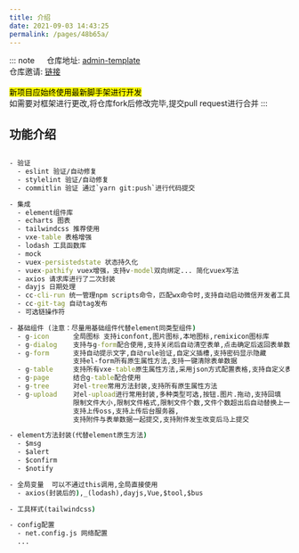 ```yaml
---
title: 介绍
date: 2021-09-03 14:43:25
permalink: /pages/48b65a/
---
```


::: note &emsp;
仓库地址: [admin-template](https://e.gitee.com/tianli-web-developer/projects/276016/repos/tianli-web-developer/admin-template/sources)  </br>
仓库邀请: [链接](https://gitee.com/tianli-web-developer?invite=14d472c2f28406a467eb3bdf91735936ee0905ccb66407c18e7cde0b62298f89d243c2e46f3678cd47952deb5166e5df31a153d918ea49b0)  
<br/>
<mark>新项目应始终使用最新脚手架进行开发</mark> <Badge text="重要" type="tip" vertical="top"/><br/>
如需要对框架进行更改,将仓库fork后修改完毕,提交pull request进行合并
:::

## 功能介绍 <Badge text="必读" type="error" vertical="top"/>

```cmd

- 验证
  - eslint 验证/自动修复
  - stylelint 验证/自动修复
  - commitlin 验证 通过`yarn git:push`进行代码提交

- 集成
  - element组件库
  - echarts 图表
  - tailwindcss 推荐使用
  - vxe-table 表格增强
  - lodash 工具函数库
  - mock 
  - vuex-persistedstate 状态持久化
  - vuex-pathify vuex增强，支持v-model双向绑定... 简化vuex写法
  - axios 请求库进行了二次封装
  - dayjs 日期处理
  - cc-cli-run 统一管理npm scripts命令，匹配wx命令时,支持自动启动微信开发者工具
  - cc-git-tag 自动tag发布
  - 可选链操作符

- 基础组件 (注意：尽量用基础组件代替element同类型组件)
  - g-icon      全局图标 支持iconfont,图片图标,本地图标,remixicon图标库
  - g-dialog    支持与g-form配合使用,支持关闭后自动清空表单,点击确定后返回表单数据
  - g-form      支持自动提示文字,自动rule验证,自定义插槽,支持密码显示隐藏
                支持el-form所有原生属性方法,支持一键清除表单数据
  - g-table     支持所有vxe-table原生属性方法,采用json方式配置表格,支持自定义表头和单元格,自带默认高度
  - g-page      结合g-table配合使用
  - g-tree      对el-tree常用方法封装,支持所有原生属性方法 
  - g-upload    对el-upload进行常用封装,多种类型可选,按钮.图片.拖动,支持回填
                限制文件大小,限制文件格式,限制文件个数,文件个数超出后自动替换上一个文件
                支持上传oss,支持上传后台服务器,
                支持附件与表单数据一起提交,支持附件发生改变后马上提交   

- element方法封装(代替element原生方法)
  - $msg
  - $alert
  - $confirm
  - $notify 

- 全局变量  可以不通过this调用,全局直接使用
  - axios(封装后的),_(lodash),dayjs,Vue,$tool,$bus

- 工具样式(tailwindcss)

- config配置
  - net.config.js 网络配置
  ...
```


